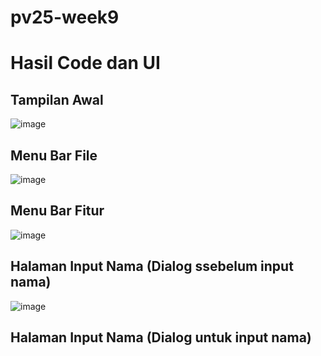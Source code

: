 # pv25-week9

# Hasil Code dan UI 
## Tampilan Awal
![image](https://github.com/user-attachments/assets/7ec2a1f7-5dd9-4853-993b-7dce4159f3a4)

## Menu Bar File
![image](https://github.com/user-attachments/assets/68cf905d-93d5-4501-948e-bdcf441b7f47)

## Menu Bar Fitur
![image](https://github.com/user-attachments/assets/6ca78fde-66f4-4787-a5d8-d7b61e14de10)

## Halaman Input Nama (Dialog ssebelum input nama)
![image](https://github.com/user-attachments/assets/8860b2d9-401d-46b2-84e2-3fc58a019caf)

## Halaman Input Nama (Dialog untuk input nama)


